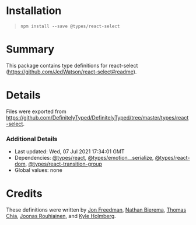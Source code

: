 # Installation
> `npm install --save @types/react-select`

# Summary
This package contains type definitions for react-select (https://github.com/JedWatson/react-select#readme).

# Details
Files were exported from https://github.com/DefinitelyTyped/DefinitelyTyped/tree/master/types/react-select.

### Additional Details
 * Last updated: Wed, 07 Jul 2021 17:34:01 GMT
 * Dependencies: [@types/react](https://npmjs.com/package/@types/react), [@types/emotion__serialize](https://npmjs.com/package/@types/emotion__serialize), [@types/react-dom](https://npmjs.com/package/@types/react-dom), [@types/react-transition-group](https://npmjs.com/package/@types/react-transition-group)
 * Global values: none

# Credits
These definitions were written by [Jon Freedman](https://github.com/jonfreedman), [Nathan Bierema](https://github.com/Methuselah96), [Thomas Chia](https://github.com/thchia), [Joonas Rouhiainen](https://github.com/rjoonas), and [Kyle Holmberg](https://github.com/kylemh).
